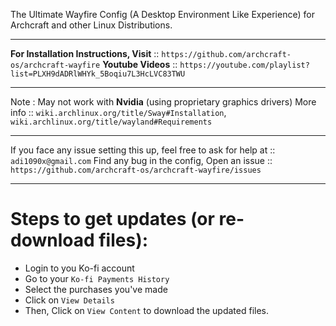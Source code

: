 The Ultimate Wayfire Config (A Desktop Environment Like Experience) for Archcraft and other Linux Distributions.

---

**For Installation Instructions, Visit** :: `https://github.com/archcraft-os/archcraft-wayfire`
**Youtube Videos** :: `https://youtube.com/playlist?list=PLXH9dADRlWHYk_5Boqiu7L3HcLVC83TWU`

---

Note : May not work with **Nvidia** (using proprietary graphics drivers)
More info :: `wiki.archlinux.org/title/Sway#Installation`, `wiki.archlinux.org/title/wayland#Requirements`

---

If you face any issue setting this up, feel free to ask for help at :: `adi1090x@gmail.com`
Find any bug in the config, Open an issue :: `https://github.com/archcraft-os/archcraft-wayfire/issues`

---

# Steps to get updates (or re-download files):
- Login to you Ko-fi account
- Go to your `Ko-fi Payments History`
- Select the purchases you've made
- Click on `View Details`
- Then, Click on `View Content` to download the updated files.
